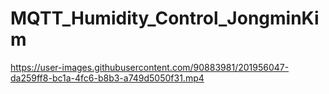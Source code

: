 # MQTT_Humidity_Control_JongminKim






https://user-images.githubusercontent.com/90883981/201956047-da259ff8-bc1a-4fc6-b8b3-a749d5050f31.mp4

